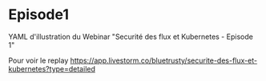 # Episode1
YAML d'illustration du Webinar "Securité des flux et Kubernetes - Episode 1"

Pour voir le replay https://app.livestorm.co/bluetrusty/securite-des-flux-et-kubernetes?type=detailed
